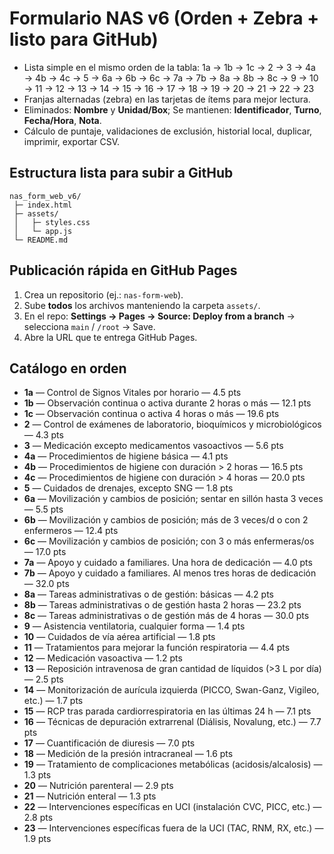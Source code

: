 # Formulario NAS v6 (Orden + Zebra + listo para GitHub)
- Lista simple en el mismo orden de la tabla: 1a → 1b → 1c → 2 → 3 → 4a → 4b → 4c → 5 → 6a → 6b → 6c → 7a → 7b → 8a → 8b → 8c → 9 → 10 → 11 → 12 → 13 → 14 → 15 → 16 → 17 → 18 → 19 → 20 → 21 → 22 → 23
- Franjas alternadas (zebra) en las tarjetas de ítems para mejor lectura.
- Eliminados: **Nombre** y **Unidad/Box**; Se mantienen: **Identificador**, **Turno**, **Fecha/Hora**, **Nota**.
- Cálculo de puntaje, validaciones de exclusión, historial local, duplicar, imprimir, exportar CSV.

## Estructura lista para subir a GitHub
```
nas_form_web_v6/
 ├─ index.html
 ├─ assets/
 │   ├─ styles.css
 │   └─ app.js
 └─ README.md
```

## Publicación rápida en GitHub Pages
1. Crea un repositorio (ej.: `nas-form-web`).
2. Sube **todos** los archivos manteniendo la carpeta `assets/`.
3. En el repo: **Settings → Pages → Source: Deploy from a branch** → selecciona `main` / `/root` → Save.
4. Abre la URL que te entrega GitHub Pages.

## Catálogo en orden
- **1a** — Control de Signos Vitales por horario — 4.5 pts
- **1b** — Observación continua o activa durante 2 horas o más — 12.1 pts
- **1c** — Observación continua o activa 4 horas o más — 19.6 pts
- **2** — Control de exámenes de laboratorio, bioquímicos y microbiológicos — 4.3 pts
- **3** — Medicación excepto medicamentos vasoactivos — 5.6 pts
- **4a** — Procedimientos de higiene básica — 4.1 pts
- **4b** — Procedimientos de higiene con duración > 2 horas — 16.5 pts
- **4c** — Procedimientos de higiene con duración > 4 horas — 20.0 pts
- **5** — Cuidados de drenajes, excepto SNG — 1.8 pts
- **6a** — Movilización y cambios de posición; sentar en sillón hasta 3 veces — 5.5 pts
- **6b** — Movilización y cambios de posición; más de 3 veces/d o con 2 enfermeros — 12.4 pts
- **6c** — Movilización y cambios de posición; con 3 o más enfermeras/os — 17.0 pts
- **7a** — Apoyo y cuidado a familiares. Una hora de dedicación — 4.0 pts
- **7b** — Apoyo y cuidado a familiares. Al menos tres horas de dedicación — 32.0 pts
- **8a** — Tareas administrativas o de gestión: básicas — 4.2 pts
- **8b** — Tareas administrativas o de gestión hasta 2 horas — 23.2 pts
- **8c** — Tareas administrativas o de gestión más de 4 horas — 30.0 pts
- **9** — Asistencia ventilatoria, cualquier forma — 1.4 pts
- **10** — Cuidados de vía aérea artificial — 1.8 pts
- **11** — Tratamientos para mejorar la función respiratoria — 4.4 pts
- **12** — Medicación vasoactiva — 1.2 pts
- **13** — Reposición intravenosa de gran cantidad de líquidos (>3 L por día) — 2.5 pts
- **14** — Monitorización de aurícula izquierda (PICCO, Swan-Ganz, Vigileo, etc.) — 1.7 pts
- **15** — RCP tras parada cardiorrespiratoria en las últimas 24 h — 7.1 pts
- **16** — Técnicas de depuración extrarrenal (Diálisis, Novalung, etc.) — 7.7 pts
- **17** — Cuantificación de diuresis — 7.0 pts
- **18** — Medición de la presión intracraneal — 1.6 pts
- **19** — Tratamiento de complicaciones metabólicas (acidosis/alcalosis) — 1.3 pts
- **20** — Nutrición parenteral — 2.9 pts
- **21** — Nutrición enteral — 1.3 pts
- **22** — Intervenciones específicas en UCI (instalación CVC, PICC, etc.) — 2.8 pts
- **23** — Intervenciones específicas fuera de la UCI (TAC, RNM, RX, etc.) — 1.9 pts
